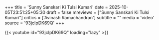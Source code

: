 +++
title = 'Sunny Sanskari Ki Tulsi Kumari'
date = 2025-10-05T23:51:25+05:30
draft = false
mreviews = ["Sunny Sanskari Ki Tulsi Kumari"]
critics = ['Avinash Ramachandran']
subtitle = ""
media = 'video'
source = '93jcIpDK69Q'
+++

{{< youtube id="93jcIpDK69Q" loading="lazy" >}}
